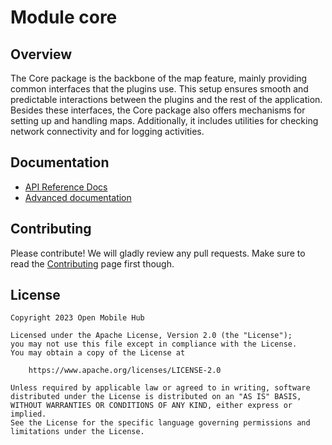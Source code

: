 # Module core

## Overview

The Core package is the backbone of the map feature, mainly providing common interfaces that the plugins use. This setup ensures smooth and predictable interactions between the plugins and the rest of the application. Besides these interfaces, the Core package also offers mechanisms for setting up and handling maps. Additionally, it includes utilities for checking network connectivity and for logging activities.

## Documentation

- [API Reference Docs](https://openmobilehub.github.io/omh-maps)
- [Advanced documentation](/packages/core/docs/advanced/README.md)

## Contributing

Please contribute! We will gladly review any pull requests. Make sure to read the [Contributing](https://github.com/openmobilehub/android-omh-maps/blob/main/CONTRIBUTING.md) page first though.

## License

```
Copyright 2023 Open Mobile Hub

Licensed under the Apache License, Version 2.0 (the "License");
you may not use this file except in compliance with the License.
You may obtain a copy of the License at

    https://www.apache.org/licenses/LICENSE-2.0

Unless required by applicable law or agreed to in writing, software
distributed under the License is distributed on an "AS IS" BASIS,
WITHOUT WARRANTIES OR CONDITIONS OF ANY KIND, either express or implied.
See the License for the specific language governing permissions and
limitations under the License.
```
